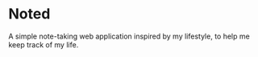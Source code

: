 # Noted
A simple note-taking web application inspired by my lifestyle, to help me keep track of my life.
